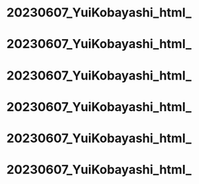# 20230607_YuiKobayashi_html_
# 20230607_YuiKobayashi_html_
# 20230607_YuiKobayashi_html_
# 20230607_YuiKobayashi_html_
# 20230607_YuiKobayashi_html_
# 20230607_YuiKobayashi_html_
